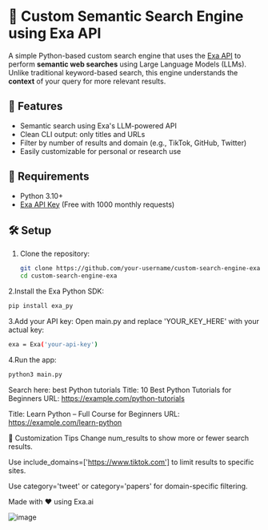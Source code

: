 # 🔎 Custom Semantic Search Engine using Exa API

A simple Python-based custom search engine that uses the [Exa API](https://exa.ai) to perform **semantic web searches** using Large Language Models (LLMs). Unlike traditional keyword-based search, this engine understands the **context** of your query for more relevant results.

## 🚀 Features
- Semantic search using Exa's LLM-powered API
- Clean CLI output: only titles and URLs
- Filter by number of results and domain (e.g., TikTok, GitHub, Twitter)
- Easily customizable for personal or research use

## 🧰 Requirements
- Python 3.10+
- [Exa API Key](https://exa.ai) (Free with 1000 monthly requests)

## 🛠️ Setup

1. Clone the repository:
   ```bash
   git clone https://github.com/your-username/custom-search-engine-exa.git
   cd custom-search-engine-exa
2.Install the Exa Python SDK:
```bash
pip install exa_py
```
3.Add your API key:
Open main.py and replace 'YOUR_KEY_HERE' with your actual key:
```bash
exa = Exa('your-api-key')
```
4.Run the app:
```bash
python3 main.py
```


Search here: best Python tutorials
Title: 10 Best Python Tutorials for Beginners
URL: https://example.com/python-tutorials

Title: Learn Python – Full Course for Beginners
URL: https://example.com/learn-python


🔧 Customization Tips
Change num_results to show more or fewer search results.

Use include_domains=['https://www.tiktok.com'] to limit results to specific sites.

Use category='tweet' or category='papers' for domain-specific filtering.

Made with ❤️ using Exa.ai

![image](https://github.com/user-attachments/assets/c4cd7c59-2a91-4a01-8472-a5fc18c72a0e)
